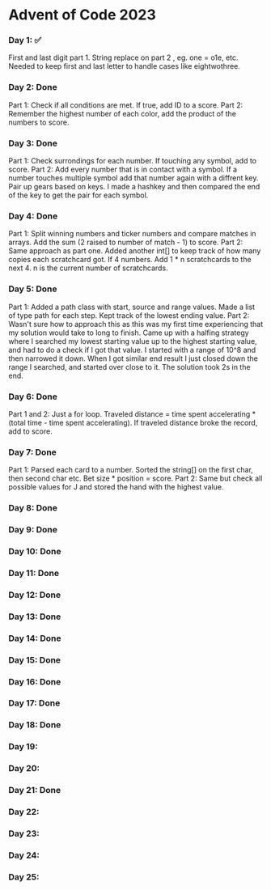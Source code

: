 # Advent of Code 2023

### Day 1: ✅
First and last digit part 1. String replace on part 2 , eg. one = o1e, etc. Needed to keep first and last letter to handle cases like eightwothree.
### Day 2: Done
Part 1: Check if all conditions are met. If true, add ID to a score.
Part 2: Remember the highest number of each color, add the product of the numbers to score.
### Day 3: Done
Part 1: Check surrondings for each number. If touching any symbol, add to score.
Part 2: Add every number that is in contact with a symbol. If a number touches multiple symbol add that number again with a diffrent key. Pair up gears based on keys. I made a hashkey and then compared the end of the key to get the pair for each symbol.
### Day 4: Done
Part 1: Split winning numbers and ticker numbers and compare matches in arrays. Add the sum (2 raised to number of match - 1) to score.
Part 2: Same approach as part one. Added another int[] to keep track of how many copies each scratchcard got. If 4 numbers. Add 1 * n scratchcards to the next 4. n is the current number of scratchcards.
### Day 5: Done
Part 1: Added a path class with start, source and range values. Made a list of type path for each step. Kept track of the lowest ending value.
Part 2: Wasn't sure how to approach this as this was my first time experiencing that my solution would take to long to finish. Came up with a halfing strategy where I searched my lowest starting value up to the highest starting value, and had to do a check if I got that value. I started with a range of 10^8 and then narrowed it down. When I got similar end result I just closed down the range I searched, and started over close to it. The solution took 2s in the end.
### Day 6: Done
Part 1 and 2: Just a for loop. Traveled distance = time spent accelerating * (total time - time spent accelerating). If traveled distance broke the record, add to score.
### Day 7: Done
Part 1: Parsed each card to a number. Sorted the string[] on the first char, then second char etc. Bet size * position = score. 
Part 2: Same but check all possible values for J and stored the hand with the highest value. 
### Day 8: Done
### Day 9: Done
### Day 10: Done
### Day 11: Done
### Day 12: Done
### Day 13: Done
### Day 14: Done
### Day 15: Done
### Day 16: Done
### Day 17: Done
### Day 18: Done
### Day 19:
### Day 20:
### Day 21: Done
### Day 22:
### Day 23:
### Day 24:
### Day 25:
